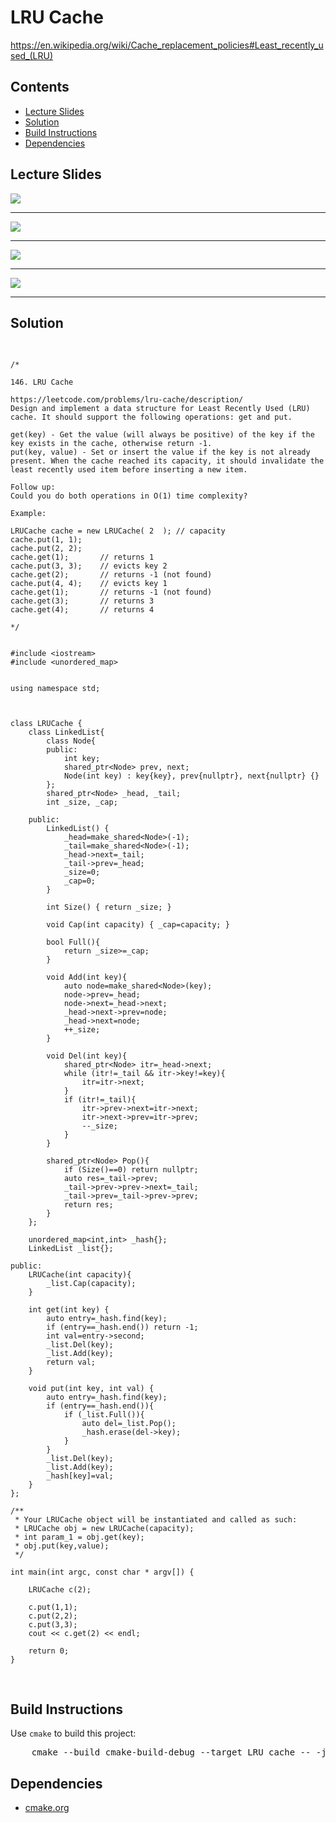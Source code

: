 <h1 id="LRU_cache">LRU Cache</h1>
<a href="https://en.wikipedia.org/wiki/Cache_replacement_policies#Least_recently_used_(LRU)">https://en.wikipedia.org/wiki/Cache_replacement_policies#Least_recently_used_(LRU)</a>
<h2>Contents</h2>
<ul>
  <li>
      <a href="#slides">Lecture Slides</a>
  </li>
  <li>
    <a href="#solution">Solution</a>
  </li>
  <li>
    <a href="#build">Build Instructions</a>
  </li>
  <li>
    <a href="#dependencies">Dependencies</a>
  </li>
</ul>

<h2 id="slides">Lecture Slides</h2>
<img src="https://github.com/claytonjwong/Algorithms-Stanford/blob/master/course3/LRU_cache/documentation/lru_01.png" />
<hr/>
<img src="https://github.com/claytonjwong/Algorithms-Stanford/blob/master/course3/LRU_cache/documentation/lru_02.png" />
<hr/>
<img src="https://github.com/claytonjwong/Algorithms-Stanford/blob/master/course3/LRU_cache/documentation/lru_03.png" />
<hr/>
<img src="https://github.com/claytonjwong/Algorithms-Stanford/blob/master/course3/LRU_cache/documentation/lru_04.png" />
<hr/>

<h2 id="solution">Solution</h2>
<pre>

    /*
    
    146. LRU Cache
    
    https://leetcode.com/problems/lru-cache/description/
    Design and implement a data structure for Least Recently Used (LRU) cache. It should support the following operations: get and put.
    
    get(key) - Get the value (will always be positive) of the key if the key exists in the cache, otherwise return -1.
    put(key, value) - Set or insert the value if the key is not already present. When the cache reached its capacity, it should invalidate the least recently used item before inserting a new item.
    
    Follow up:
    Could you do both operations in O(1) time complexity?
    
    Example:
    
    LRUCache cache = new LRUCache( 2  ); // capacity
    cache.put(1, 1);
    cache.put(2, 2);
    cache.get(1);       // returns 1
    cache.put(3, 3);    // evicts key 2
    cache.get(2);       // returns -1 (not found)
    cache.put(4, 4);    // evicts key 1
    cache.get(1);       // returns -1 (not found)
    cache.get(3);       // returns 3
    cache.get(4);       // returns 4
    
    */


    #include <iostream>
    #include <unordered_map>
    
    
    using namespace std;
    
    
    
    class LRUCache {
        class LinkedList{
            class Node{
            public:
                int key;
                shared_ptr<Node> prev, next;
                Node(int key) : key{key}, prev{nullptr}, next{nullptr} {}
            };
            shared_ptr<Node> _head, _tail;
            int _size, _cap;
    
        public:
            LinkedList() {
                _head=make_shared<Node>(-1);
                _tail=make_shared<Node>(-1);
                _head->next=_tail;
                _tail->prev=_head;
                _size=0;
                _cap=0;
            }
    
            int Size() { return _size; }
    
            void Cap(int capacity) { _cap=capacity; }
    
            bool Full(){
                return _size>=_cap;
            }
    
            void Add(int key){
                auto node=make_shared<Node>(key);
                node->prev=_head;
                node->next=_head->next;
                _head->next->prev=node;
                _head->next=node;
                ++_size;
            }
    
            void Del(int key){
                shared_ptr<Node> itr=_head->next;
                while (itr!=_tail && itr->key!=key){
                    itr=itr->next;
                }
                if (itr!=_tail){
                    itr->prev->next=itr->next;
                    itr->next->prev=itr->prev;
                    --_size;
                }
            }
    
            shared_ptr<Node> Pop(){
                if (Size()==0) return nullptr;
                auto res=_tail->prev;
                _tail->prev->prev->next=_tail;
                _tail->prev=_tail->prev->prev;
                return res;
            }
        };
    
        unordered_map<int,int> _hash{};
        LinkedList _list{};
    
    public:
        LRUCache(int capacity){
            _list.Cap(capacity);
        }
    
        int get(int key) {
            auto entry=_hash.find(key);
            if (entry==_hash.end()) return -1;
            int val=entry->second;
            _list.Del(key);
            _list.Add(key);
            return val;
        }
    
        void put(int key, int val) {
            auto entry=_hash.find(key);
            if (entry==_hash.end()){
                if (_list.Full()){
                    auto del=_list.Pop();
                    _hash.erase(del->key);
                }
            }
            _list.Del(key);
            _list.Add(key);
            _hash[key]=val;
        }
    };
    
    /**
     * Your LRUCache object will be instantiated and called as such:
     * LRUCache obj = new LRUCache(capacity);
     * int param_1 = obj.get(key);
     * obj.put(key,value);
     */
    
    int main(int argc, const char * argv[]) {
    
        LRUCache c(2);
    
        c.put(1,1);
        c.put(2,2);
        c.put(3,3);
        cout << c.get(2) << endl;
    
        return 0;
    }

</pre>

<h2 id="build">Build Instructions</h2>
<p>Use <code>cmake</code> to build this project:</p>

<pre>
    cmake --build cmake-build-debug --target LRU_cache -- -j 4
</pre>

<h2 id="dependencies">Dependencies</h2>
<ul>
  <li>
    <a href="https://cmake.org/">cmake.org</a>
  </li>
</ul>

</body>
</html>